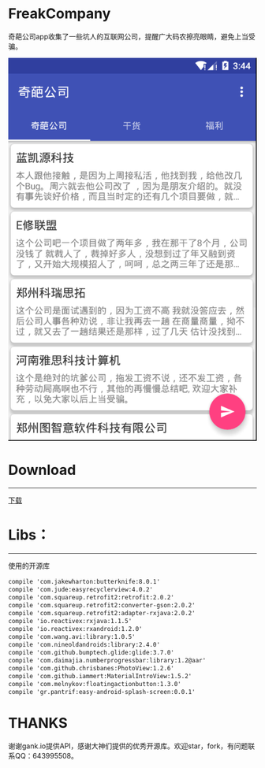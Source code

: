 # FreakCompany
奇葩公司app收集了一些坑人的互联网公司，提醒广大码农擦亮眼睛，避免上当受骗。

![](https://raw.githubusercontent.com/henry-newbie/FreakCompany/master/screenshot/screenshot.png)

# Download
----------
[下载](http://fir.im/freakcompany)

# Libs：
------------

使用的开源库

    compile 'com.jakewharton:butterknife:8.0.1'
    compile 'com.jude:easyrecyclerview:4.0.2'
    compile 'com.squareup.retrofit2:retrofit:2.0.2'
    compile 'com.squareup.retrofit2:converter-gson:2.0.2'
    compile 'com.squareup.retrofit2:adapter-rxjava:2.0.2'
    compile 'io.reactivex:rxjava:1.1.5'
    compile 'io.reactivex:rxandroid:1.2.0'
    compile 'com.wang.avi:library:1.0.5'
    compile 'com.nineoldandroids:library:2.4.0'
    compile 'com.github.bumptech.glide:glide:3.7.0'
    compile 'com.daimajia.numberprogressbar:library:1.2@aar'
    compile 'com.github.chrisbanes:PhotoView:1.2.6'
    compile 'com.github.iammert:MaterialIntroView:1.5.2'
    compile 'com.melnykov:floatingactionbutton:1.3.0'
    compile 'gr.pantrif:easy-android-splash-screen:0.0.1'

# THANKS

谢谢gank.io提供API，感谢大神们提供的优秀开源库。欢迎star，fork，有问题联系QQ：643995508。





